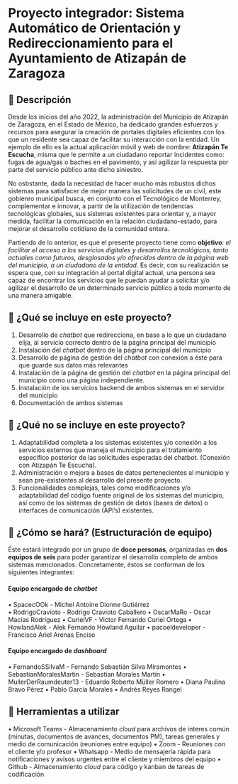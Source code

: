# Proyecto integrador: Sistema Automático de Orientación y Redireccionamiento para el Ayuntamiento de Atizapán de Zaragoza

## 🚀 Descripción 

Desde los inicios del año 2022, la administración del Municipio de Atizapán de Zaragoza, en el Estado de México, ha dedicado grandes esfuerzos y recursos para asegurar la creación de portales digitales eficientes con los que un residente sea capaz de facilitar su interacción con la entidad. Un ejemplo de ello es la actual aplicación móvil y web de nombre: **Atizapán Te Escucha**, misma que le permite a un ciudadano reportar incidentes como: fugas de agua/gas o baches en el pavimento, y así agilizar la respuesta por parte del servicio público ante dicho siniestro.

No osbstante, dada la necesidad de hacer mucho más robustos dichos sistemas para satisfacer de mejor manera las solicitudes de un civil, este gobienro municipal busca, en conjunto con el Tecnológico de Monterrey,  complementar e innovar, a partir de la utilización de tendencias tecnológicas globales, sus sistemas existentes para orientar y, a mayor medida, facilitar la comunicación en la relación ciudadano-estado, para mejorar el desarrollo cotidiano de la comunidad entera. 

Partiendo de lo anterior, es que el presente proyecto tiene como **objetivo**: *el facilitar el acceso a los servicios digitales y desarrollos tecnológicos, tanto actuales como futuros, desglosados y/o ofrecidos dentro de la página web del municipio, a un ciudadano de la entidad.* Es decir, con su realización se espera que, con su integración al portal digital actual, una persona sea capaz de encontrar los servicios que le puedan ayudar a solicitar y/o agilizar el desarrollo de un determinado servicio público a todo momento de una manera amigable. 

## 🚀 ¿Qué se incluye en este proyecto? 

1.	Desarrollo de *chatbot* que redirecciona, en base a lo que un ciudadano elija, al servicio correcto dentro de la página principal del municipio
2.	Instalación del *chatbot* dentro de la página principal del municipio 
3.	Desarrollo de página de gestión del *chatbot* con conexión a éste para que guarde sus datos más relevantes 
4.	Instalación de la página de gestión del *chatbot* en la página principal del municipio como una página independiente. 
5.	Instalación de los servicios backend de ambos sistemas en el servidor del municipio 
6.	Documentación de ambos sistemas

## 🚀 ¿Qué no se incluye en este proyecto?
 
1.	Adaptabilidad completa a los sistemas existentes y/o conexión a los servicios externos que maneja el municipio para el tratamiento específico posterior de las solicitudes esperadas del chatbot. (Conexión con Atizapán Te Escucha).
2.	Administración o mejora a bases de datos pertenecientes al municipio y sean pre-existentes al desarrollo del presente proyecto.
3.	Funcionalidades complejas, tales como modificaciones y/o adaptabilidad del código fuente original de los sistemas del municipio, así como de los sistemas de gestión de datos (bases de datos) o interfaces de comunicación (API’s) existentes.  

## 🚀 ¿Cómo se hará? (Estructuración de equipo)

Éste estará integrado por un grupo de **doce personas**, organizadas en **dos equipos de seis** para poder garantizar el desarrollo completo de ambos sistemas mencionados. Concretamente, éstos se conforman de los siguientes integrantes:

#### Equipo encargado de *chatbot*
•	SpacecOOk - Michel Antoine Dionne Gutiérrez  
•	RodrigoCravioto - Rodrigo Cravioto Caballero 
•	OscarMaRo - Oscar Macías Rodríguez 
•	CurielVF - Victor Fernando Curiel Ortega
•	HowlandAlek - Alek Fernando Howland Aguilar
•	pacoeldeveloper - Francisco Ariel Arenas Enciso

#### Equipo encargado de *dashboard*
•	FernandoSSilvaM - Fernando Sebastián Silva Miramontes 
•	SebastianMoralesMartin - Sebastian Morales Martín 
•	MullerDerRaumdeuter13 - Eduardo Roberto Müller Romero
•	Diana Paulina Bravo Pérez 
•	Pablo García Morales 
•	Andrés Reyes Rangel

## 🚀 Herramientas a utilizar 

•	Microsoft Teams - Almacenamiento *cloud* para archivos de interes común (minutas, documentos de avances, documentos PM), tareas generales y medio de comunicación (reuniones entre equipo)
•	Zoom - Reuniones con el cliente y/o profesor
•	Whatsapp - Medio de mensajería rápida para notificaciones y avisos urgentes entre el cliente y miembros del equipo
•	Github - Almacenamiento *cloud* para código y kanban de tareas de codificación
